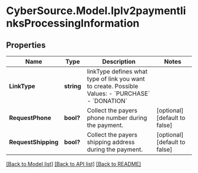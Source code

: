 # CyberSource.Model.Iplv2paymentlinksProcessingInformation
## Properties

Name | Type | Description | Notes
------------ | ------------- | ------------- | -------------
**LinkType** | **string** | linkType defines what type of link you want to create.  Possible Values:   - &#x60;PURCHASE&#x60;   - &#x60;DONATION&#x60;  | 
**RequestPhone** | **bool?** | Collect the payers phone number during the payment. | [optional] [default to false]
**RequestShipping** | **bool?** | Collect the payers shipping address during the payment. | [optional] [default to false]

[[Back to Model list]](../README.md#documentation-for-models) [[Back to API list]](../README.md#documentation-for-api-endpoints) [[Back to README]](../README.md)

